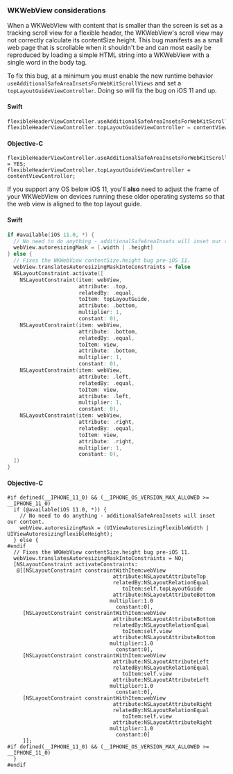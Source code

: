 ### WKWebView considerations

When a WKWebView with content that is smaller than the screen is set as a tracking scroll view for
a flexible header, the WKWebView's scroll view may not correctly calculate its contentSize.height.
This bug manifests as a small web page that is scrollable when it shouldn't be and can most easily
be reproduced by loading a simple HTML string into a WKWebView with a single word in the body tag.

To fix this bug, at a minimum you must enable the new runtime behavior
`useAdditionalSafeAreaInsetsForWebKitScrollViews` and set a `topLayoutGuideViewController`. Doing so
will fix the bug on iOS 11 and up.

<!--<div class="material-code-render" markdown="1">-->
#### Swift
```swift
flexibleHeaderViewController.useAdditionalSafeAreaInsetsForWebKitScrollViews = true
flexibleHeaderViewController.topLayoutGuideViewController = contentViewController
```

#### Objective-C
```objc
flexibleHeaderViewController.useAdditionalSafeAreaInsetsForWebKitScrollViews = YES;
flexibleHeaderViewController.topLayoutGuideViewController = contentViewController;
```
<!--</div>-->

If you support any OS below iOS 11, you'll **also** need to adjust the frame of your WKWebView on
devices running these older operating systems so that the web view is aligned to the top layout
guide.

<!--<div class="material-code-render" markdown="1">-->
#### Swift
```swift
if #available(iOS 11.0, *) {
  // No need to do anything - additionalSafeAreaInsets will inset our content.
  webView.autoresizingMask = [.width | .height]
} else {
  // Fixes the WKWebView contentSize.height bug pre-iOS 11.
  webView.translatesAutoresizingMaskIntoConstraints = false
  NSLayoutConstraint.activate([
    NSLayoutConstraint(item: webView,
                       attribute: .top,
                       relatedBy: .equal,
                       toItem: topLayoutGuide,
                       attribute: .bottom,
                       multiplier: 1,
                       constant: 0),
    NSLayoutConstraint(item: webView,
                       attribute: .bottom,
                       relatedBy: .equal,
                       toItem: view,
                       attribute: .bottom,
                       multiplier: 1,
                       constant: 0),
    NSLayoutConstraint(item: webView,
                       attribute: .left,
                       relatedBy: .equal,
                       toItem: view,
                       attribute: .left,
                       multiplier: 1,
                       constant: 0),
    NSLayoutConstraint(item: webView,
                       attribute: .right,
                       relatedBy: .equal,
                       toItem: view,
                       attribute: .right,
                       multiplier: 1,
                       constant: 0),
  ])
}
```

#### Objective-C
```objc
#if defined(__IPHONE_11_0) && (__IPHONE_OS_VERSION_MAX_ALLOWED >= __IPHONE_11_0)
  if (@available(iOS 11.0, *)) {
    // No need to do anything - additionalSafeAreaInsets will inset our content.
    webView.autoresizingMask = (UIViewAutoresizingFlexibleWidth | UIViewAutoresizingFlexibleHeight);
  } else {
#endif
  // Fixes the WKWebView contentSize.height bug pre-iOS 11.
  webView.translatesAutoresizingMaskIntoConstraints = NO;
  [NSLayoutConstraint activateConstraints:
   @[[NSLayoutConstraint constraintWithItem:webView
                                  attribute:NSLayoutAttributeTop
                                  relatedBy:NSLayoutRelationEqual
                                     toItem:self.topLayoutGuide
                                  attribute:NSLayoutAttributeBottom
                                 multiplier:1.0
                                   constant:0],
     [NSLayoutConstraint constraintWithItem:webView
                                  attribute:NSLayoutAttributeBottom
                                  relatedBy:NSLayoutRelationEqual
                                     toItem:self.view
                                  attribute:NSLayoutAttributeBottom
                                 multiplier:1.0
                                   constant:0],
     [NSLayoutConstraint constraintWithItem:webView
                                  attribute:NSLayoutAttributeLeft
                                  relatedBy:NSLayoutRelationEqual
                                     toItem:self.view
                                  attribute:NSLayoutAttributeLeft
                                 multiplier:1.0
                                   constant:0],
     [NSLayoutConstraint constraintWithItem:webView
                                  attribute:NSLayoutAttributeRight
                                  relatedBy:NSLayoutRelationEqual
                                     toItem:self.view
                                  attribute:NSLayoutAttributeRight
                                 multiplier:1.0
                                   constant:0]
     ]];
#if defined(__IPHONE_11_0) && (__IPHONE_OS_VERSION_MAX_ALLOWED >= __IPHONE_11_0)
  }
#endif
```
<!--</div>-->
